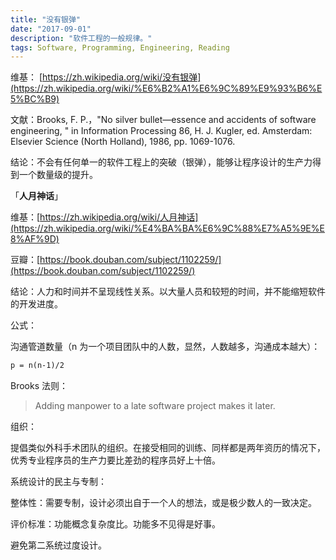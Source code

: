```yaml
---
title: "没有银弹"
date: "2017-09-01"
description: "软件工程的一般规律。"
tags: Software, Programming, Engineering, Reading
---
```


维基： [https://zh.wikipedia.org/wiki/没有银弹](https://zh.wikipedia.org/wiki/%E6%B2%A1%E6%9C%89%E9%93%B6%E5%BC%B9)

文献：Brooks, F. P.，"No silver bullet—essence and accidents of software engineering, " in Information Processing 86, H. J. Kugler, ed. Amsterdam: Elsevier Science (North Holland), 1986, pp. 1069-1076.

结论：不会有任何单一的软件工程上的突破（银弹），能够让程序设计的生产力得到一个数量级的提升。

「**人月神话**」

维基：[https://zh.wikipedia.org/wiki/人月神话](https://zh.wikipedia.org/wiki/%E4%BA%BA%E6%9C%88%E7%A5%9E%E8%AF%9D)

豆瓣：[https://book.douban.com/subject/1102259/](https://book.douban.com/subject/1102259/)

结论：人力和时间并不呈现线性关系。以大量人员和较短的时间，并不能缩短软件的开发进度。

公式：

沟通管道数量（n 为一个项目团队中的人数，显然，人数越多，沟通成本越大）：

```txt
p = n(n-1)/2
```

Brooks 法则：

> Adding manpower to a late software project makes it later.

组织：

提倡类似外科手术团队的组织。在接受相同的训练、同样都是两年资历的情况下，优秀专业程序员的生产力要比差劲的程序员好上十倍。

系统设计的民主与专制：

整体性：需要专制，设计必须出自于一个人的想法，或是极少数人的一致决定。

评价标准：功能概念复杂度比。功能多不见得是好事。

避免第二系统过度设计。
